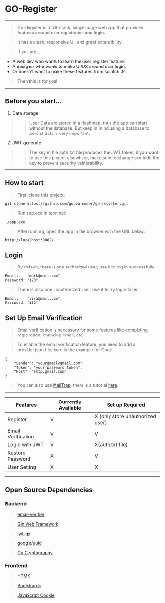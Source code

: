 # GO-Register

 ---
 > Go-Register is a full-stack, single-page web app that provides features around user registration and login.

 > It has a clean, responsive UI, and great extensibility.

 > If you are...

 * A web dev who wants to learn the user register feature.
 * A designer who wants to make UI/UX around user login.
 * Or doesn't want to make these features from scratch :P
 
 > Then this is for you! 
 ---
 ## Before you start...
 1. Data storage
   >> User Data are stored in a Hashmap, thus the app can start without the database. But keep in mind using a database to persist data is very important. 
 2. JWT generate
   >> The key in the auth.txt file produces the JWT token, if you want to use this project elsewhere, make sure to change and hide the key to prevent security vulnerability.
 ---
## How to start

 > First, clone this project:
    
    git clone https://github.com/guava-coder/go-register.git

 > Run app.exe in terminal:

    ./app.exe

 > After running, open the app in the browser with the URL below:

    http://localhost:8082/

## Login
 > By default, there is one authorized user, use it to log in successfully:
 
    Email:    "mark@mail.com",
	Password: "123"

 > There is also one unauthorized user, use it to try login failed:

    Email:    "lisa@mail.com",
    Password: "123"

## Set Up Email Verification
 > Email verification is necessary for some features like completing registration, changing email, etc...

 > To enable the email verification feature, you need to add a provider.json file, here is the example for Gmail:

    {
        "Sender": "yourgmail@gmail.com",
        "Token": "your password token",
        "Host": "smtp.gmail.com"
    }

 > You can also use [MailTrap](https://mailtrap.io/), there is a tutorial [here](https://mailtrap.io/blog/golang-send-email/).
 ---
 
 <table>
    <thead>
        <th>Features</th>
        <th>Currently Available</th>
        <th>Set up Required</th>
    </thead>
    <tbody>
    <tr>
        <td>Register</td>
        <td>V</td>
        <td>X (only store unauthorized user)</td>
    </tr>
    <tr>
        <td>Email Verification</td>
        <td>V</td>
        <td>V</td>
    </tr> 
    <tr>
        <td>Login with JWT</td>
        <td>V</td>
        <td>X(auth.txt file)</td>
    </tr> 
    <tr>
        <td>Restore Password</td>
        <td>X</td>
        <td>V</td>
    </tr> 
    <tr>
        <td>User Setting</td>
        <td>X</td>
        <td>X</td>
    </tr> 
    </tbody>
    
</table>
 
 --- 
 ## Open Source Dependencies

 ### Backend

 > [email-verifier](https://github.com/AfterShip/email-verifier)

 > [Gin Web Framework](https://github.com/gin-gonic/gin)

 > [jwt-go](https://github.com/golang-jwt/jwt)

 > [google/uuid](https://github.com/google/uuid)

 > [Go Cryptography](https://pkg.go.dev/golang.org/x/crypto#section-readme)

 ### Frontend

 > [HTMX](https://github.com/bigskysoftware/htmx)

 > [Bootstrap 5](https://github.com/twbs/bootstrap)

 > [JavaScript Cookie](https://github.com/js-cookie/js-cookie)
